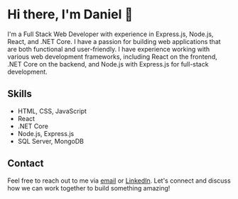 Hi there, I'm Daniel 👋
=================================

I'm a Full Stack Web Developer with experience in Express.js, Node.js, React, and .NET Core. I have a passion for building web applications that are both functional and user-friendly. I have experience working with various web development frameworks, including React on the frontend, .NET Core on the backend, and Node.js with Express.js for full-stack development.

Skills
------

-   HTML, CSS, JavaScript
-   React
-   .NET Core
-   Node.js, Express.js
-   SQL Server, MongoDB


Contact
-------

Feel free to reach out to me via [email](mailto:danielmad87@gmail.com) or [LinkedIn](https://www.linkedin.com/in/daniel-madhala/). Let's connect and discuss how we can work together to build something amazing!

